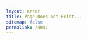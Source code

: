 ```yaml
---
layout: error
title: Page Does Not Exist...
sitemap: false
permalink: /404/
---
```

<style type="text/css">
  .block-left {
    width: 100%;
  }
  .block-right {
    display: none;
  }
</style>
